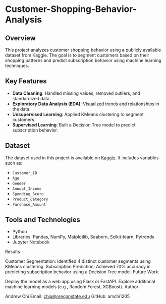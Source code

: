 # Customer-Shopping-Behavior-Analysis

## Overview
This project analyzes customer shopping behavior using a publicly available dataset from Kaggle. The goal is to segment customers based on their shopping patterns and predict subscription behavior using machine learning techniques.

## Key Features
- **Data Cleaning**: Handled missing values, removed outliers, and standardized data.
- **Exploratory Data Analysis (EDA)**: Visualized trends and relationships in the data.
- **Unsupervised Learning**: Applied KMeans clustering to segment customers.
- **Supervised Learning**: Built a Decision Tree model to predict subscription behavior.

## Dataset
The dataset used in this project is available on [Kaggle](https://www.kaggle.com/datasets/customer-shopping-latest-trends). It includes variables such as:
- `Customer_ID`
- `Age`
- `Gender`
- `Annual_Income`
- `Spending_Score`
- `Product_Category`
- `Purchase_Amount`

## Tools and Technologies
- Python
- Libraries: Pandas, NumPy, Matplotlib, Seaborn, Scikit-learn, Pytrends
- Jupyter Notebook

Results

Customer Segmentation: Identified 4 distinct customer segments using KMeans clustering.
Subscription Prediction: Achieved 70% accuracy in predicting subscription behavior using a Decision Tree model.
Future Work

Deploy the model as a web app using Flask or FastAPI.
Explore additional machine learning models (e.g., Random Forest, XGBoost).
Author

Andrew Chi
Email: chia@oregonstate.edu
GitHub: amchi1205
